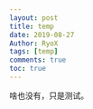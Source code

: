 ```yaml
---
layout: post
title: temp
date: 2019-08-27
Author: RyoX
tags: [temp]
comments: true
toc: true
---
```


啥也没有，只是测试。
